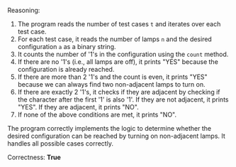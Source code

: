 Reasoning:

1. The program reads the number of test cases `t` and iterates over each test case.
2. For each test case, it reads the number of lamps `n` and the desired configuration `a` as a binary string.
3. It counts the number of '1's in the configuration using the `count` method.
4. If there are no '1's (i.e., all lamps are off), it prints "YES" because the configuration is already reached.
5. If there are more than 2 '1's and the count is even, it prints "YES" because we can always find two non-adjacent lamps to turn on.
6. If there are exactly 2 '1's, it checks if they are adjacent by checking if the character after the first '1' is also '1'. If they are not adjacent, it prints "YES". If they are adjacent, it prints "NO".
7. If none of the above conditions are met, it prints "NO".

The program correctly implements the logic to determine whether the desired configuration can be reached by turning on non-adjacent lamps. It handles all possible cases correctly.

Correctness: **True**